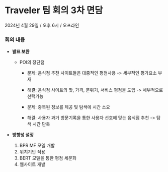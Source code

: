 # Traveler 팀 회의 3차 면담
2024년 4월 29일 / 오후 6시 / 오프라인

### **회의 내용**

- **발표 보완**
  - POI의 장단점
    - 문제: 음식점 추천 사이트들은 대중적인 평점사용 -> 세부적인 평가요소 부재
    - 해결: 음식점 사이트의 맛, 가격, 분위기, 서비스 평점을 도입 -> 세부적으로 선택가능

    - 문제: 중복된 정보를 제공 및 탐색에 시간 소요
    - 해결: 사용자 과거 방문기록을 통한 사용자 선호에 맞는 음식점 추천 -> 탐색 시간 단축

- **방향성 설정**
  1. BPR MF 모델 개발
  2. 위치기반 적용
  3. BERT 모델을 통한 평점 세분화
  4. 웹사이트 개발




